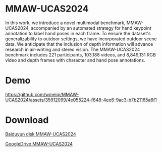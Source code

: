 # MMAW-UCAS2024
In this work, we introduce a novel multimodal benchmark, MMAW-UCAS2024, accompanied by an automated strategy for hand keypoint annotation to label hand poses in each frame. To ensure the dataset's generalizability to outdoor settings, we have incorporated outdoor scene data. We anticipate that the inclusion of depth information will advance research in air-writing and stereo vision. The MMAW-UCAS2024 benchmark includes 221 participants, 103,188 videos, and 8,849,131 RGB video and depth frames with character and hand pose annotations.

# Demo
https://github.com/wmeiqi/MMAW-UCAS2024/assets/35912099/4e055224-f648-4ee6-9ac3-b7b21165a6f1

# Download
[Baiduyun disk MMAW-UCAS2024](https://pan.baidu.com/s/1SOlA2T12RrYwd9l7TDZg-g?pwd=3tg8)

[GoogleDrive MMAW-UCAS2024](https://drive.google.com/drive/folders/1SBW6YMh1ySnJGhm6G3M4UDKzrLyGA1c5?usp=sharing)

